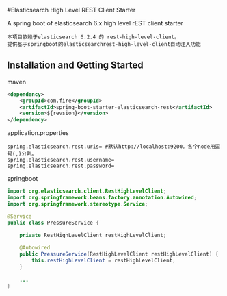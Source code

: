 #Elasticsearch High Level REST Client Starter

A spring boot of elasticsearch 6.x high level rEST client starter

    本项目依赖于elasticsearch 6.2.4 的 rest-high-level-client。
    提供基于springboot的elasticsearchrest-high-level-client自动注入功能
    
Installation and Getting Started
--

maven

```xml
<dependency>
    <groupId>com.fire</groupId>
    <artifactId>spring-boot-starter-elasticsearch-rest</artifactId>
    <version>${revsion}</version>
</dependency>
```

application.properties

```properties
spring.elasticsearch.rest.uris= #默认http://localhost:9200。各个node用逗号(,)分割。
spring.elasticsearch.rest.username=
spring.elasticsearch.rest.password=
```

springboot

```java
import org.elasticsearch.client.RestHighLevelClient;
import org.springframework.beans.factory.annotation.Autowired;
import org.springframework.stereotype.Service;

@Service
public class PressureService {

	private RestHighLevelClient restHighLevelClient;
	
	@Autowired
	public PressureService(RestHighLevelClient restHighLevelClient) {
		this.restHighLevelClient = restHighLevelClient;
	}
	
	...
}
```

